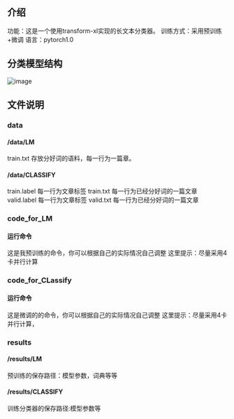 ## 介绍
功能：这是一个使用transform-xl实现的长文本分类器。
训练方式：采用预训练+微调
语言：pytorch1.0

## 分类模型结构
![image](https://github.com/xuhaiming1996/Transformer-xl-for-Dcument-Classify/tree/master/image/model.jgp)

## 文件说明
###  data
#### /data/LM
train.txt 存放分好词的语料，每一行为一篇章。
#### /data/CLASSIFY
train.label 每一行为文章标签
train.txt   每一行为已经分好词的一篇文章
valid.label 每一行为文章标签
valid.txt   每一行为已经分好词的一篇文章


###  code_for_LM
#### 运行命令
这是我预训练的命令，你可以根据自己的实际情况自己调整
这里提示：尽量采用4卡并行计算


###  code_for_CLassify
#### 运行命令
这是微调的的命令，你可以根据自己的实际情况自己调整
这里提示：尽量采用4卡并行计算，


###  results
#### /results/LM
预训练的保存路径：模型参数，词典等等
#### /results/CLASSIFY
训练分类器的保存路径:模型参数等





